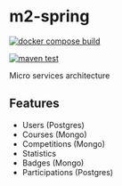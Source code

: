 # m2-spring

[![docker compose build](https://github.com/garrou/m2-spring/actions/workflows/docker-compose-build.yml/badge.svg)](https://github.com/garrou/m2-spring/actions/workflows/docker-compose-build.yml)

[![maven test](https://github.com/garrou/m2-spring/actions/workflows/maven-test.yml/badge.svg)](https://github.com/garrou/m2-spring/actions/workflows/maven-test.yml)

Micro services architecture

## Features

- Users (Postgres)
- Courses (Mongo)
- Competitions (Mongo)
- Statistics
- Badges (Mongo)
- Participations (Postgres)
